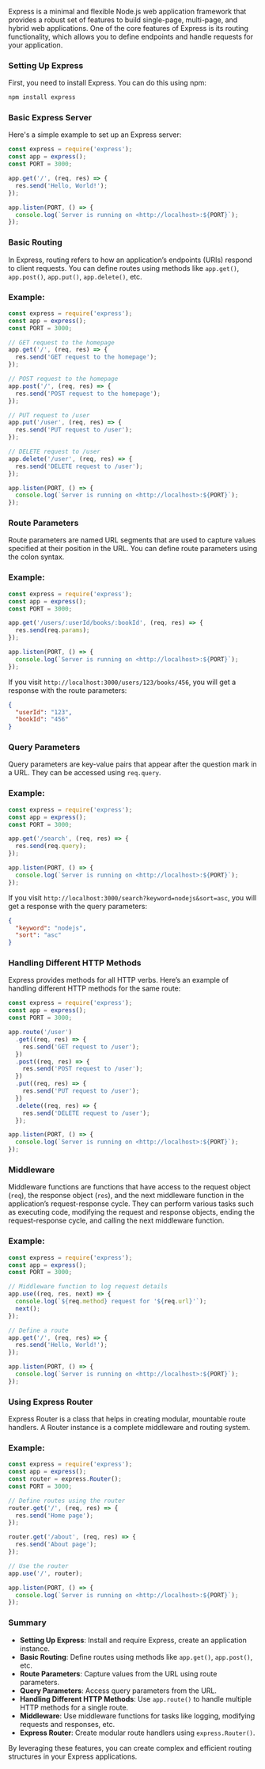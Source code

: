 Express is a minimal and flexible Node.js web application framework that provides a robust set of features to build single-page, multi-page, and hybrid web applications. One of the core features of Express is its routing functionality, which allows you to define endpoints and handle requests for your application.

### Setting Up Express

First, you need to install Express. You can do this using npm:

```bash
npm install express

```

### Basic Express Server

Here's a simple example to set up an Express server:

```jsx
const express = require('express');
const app = express();
const PORT = 3000;

app.get('/', (req, res) => {
  res.send('Hello, World!');
});

app.listen(PORT, () => {
  console.log(`Server is running on <http://localhost>:${PORT}`);
});

```

### Basic Routing

In Express, routing refers to how an application’s endpoints (URIs) respond to client requests. You can define routes using methods like `app.get()`, `app.post()`, `app.put()`, `app.delete()`, etc.

### Example:

```jsx
const express = require('express');
const app = express();
const PORT = 3000;

// GET request to the homepage
app.get('/', (req, res) => {
  res.send('GET request to the homepage');
});

// POST request to the homepage
app.post('/', (req, res) => {
  res.send('POST request to the homepage');
});

// PUT request to /user
app.put('/user', (req, res) => {
  res.send('PUT request to /user');
});

// DELETE request to /user
app.delete('/user', (req, res) => {
  res.send('DELETE request to /user');
});

app.listen(PORT, () => {
  console.log(`Server is running on <http://localhost>:${PORT}`);
});

```

### Route Parameters

Route parameters are named URL segments that are used to capture values specified at their position in the URL. You can define route parameters using the colon syntax.

### Example:

```jsx
const express = require('express');
const app = express();
const PORT = 3000;

app.get('/users/:userId/books/:bookId', (req, res) => {
  res.send(req.params);
});

app.listen(PORT, () => {
  console.log(`Server is running on <http://localhost>:${PORT}`);
});

```

If you visit `http://localhost:3000/users/123/books/456`, you will get a response with the route parameters:

```json
{
  "userId": "123",
  "bookId": "456"
}

```

### Query Parameters

Query parameters are key-value pairs that appear after the question mark in a URL. They can be accessed using `req.query`.

### Example:

```jsx
const express = require('express');
const app = express();
const PORT = 3000;

app.get('/search', (req, res) => {
  res.send(req.query);
});

app.listen(PORT, () => {
  console.log(`Server is running on <http://localhost>:${PORT}`);
});

```

If you visit `http://localhost:3000/search?keyword=nodejs&sort=asc`, you will get a response with the query parameters:

```json
{
  "keyword": "nodejs",
  "sort": "asc"
}

```

### Handling Different HTTP Methods

Express provides methods for all HTTP verbs. Here’s an example of handling different HTTP methods for the same route:

```jsx
const express = require('express');
const app = express();
const PORT = 3000;

app.route('/user')
  .get((req, res) => {
    res.send('GET request to /user');
  })
  .post((req, res) => {
    res.send('POST request to /user');
  })
  .put((req, res) => {
    res.send('PUT request to /user');
  })
  .delete((req, res) => {
    res.send('DELETE request to /user');
  });

app.listen(PORT, () => {
  console.log(`Server is running on <http://localhost>:${PORT}`);
});

```

### Middleware

Middleware functions are functions that have access to the request object (`req`), the response object (`res`), and the next middleware function in the application’s request-response cycle. They can perform various tasks such as executing code, modifying the request and response objects, ending the request-response cycle, and calling the next middleware function.

### Example:

```jsx
const express = require('express');
const app = express();
const PORT = 3000;

// Middleware function to log request details
app.use((req, res, next) => {
  console.log(`${req.method} request for '${req.url}'`);
  next();
});

// Define a route
app.get('/', (req, res) => {
  res.send('Hello, World!');
});

app.listen(PORT, () => {
  console.log(`Server is running on <http://localhost>:${PORT}`);
});

```

### Using Express Router

Express Router is a class that helps in creating modular, mountable route handlers. A Router instance is a complete middleware and routing system.

### Example:

```jsx
const express = require('express');
const app = express();
const router = express.Router();
const PORT = 3000;

// Define routes using the router
router.get('/', (req, res) => {
  res.send('Home page');
});

router.get('/about', (req, res) => {
  res.send('About page');
});

// Use the router
app.use('/', router);

app.listen(PORT, () => {
  console.log(`Server is running on <http://localhost>:${PORT}`);
});

```

### Summary

- **Setting Up Express**: Install and require Express, create an application instance.
- **Basic Routing**: Define routes using methods like `app.get()`, `app.post()`, etc.
- **Route Parameters**: Capture values from the URL using route parameters.
- **Query Parameters**: Access query parameters from the URL.
- **Handling Different HTTP Methods**: Use `app.route()` to handle multiple HTTP methods for a single route.
- **Middleware**: Use middleware functions for tasks like logging, modifying requests and responses, etc.
- **Express Router**: Create modular route handlers using `express.Router()`.

By leveraging these features, you can create complex and efficient routing structures in your Express applications.